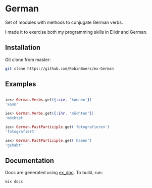 # German

Set of modules with methods to conjugate German verbs.

I made it to exercise both my programming skills in Elixir and German.

## Installation

Git clone from master:

```bash
git clone https://github.com/RobinBoers/ex-German
```

## Examples

```elixir

iex> German.Verbs.get({:sie, 'können'})
'kann'

iex> German.Verbs.get({:ihr, 'möchten'})
'möchtet'

iex> German.PastParticiple.get('fotografieren')
'fotografiert'

iex> German.PastParticiple.get('haben')
'gehabt'

```

## Documentation

Docs are generated using [ex_doc](https://hexdocs.pm/ex_doc/readme.html). To build, run:

```bash
mix docs
```
